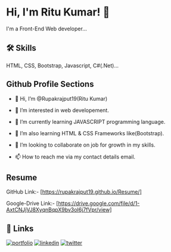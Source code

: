 # Hi, I'm Ritu Kumar! 👋

I'm a Front-End Web developer...

## 🛠 Skills
HTML, CSS, Bootstrap, Javascript, C#(.Net)...

## Github Profile Sections
- 👋 Hi, I’m @Rupakrajput19(Ritu Kumar)

- 👀 I’m interested in web developement.

- 🌱 I’m currently learning JAVASCRIPT programming language.

- 🌱 I’m also learning HTML & CSS Frameworks like(Bootstrap).

- 💞️ I’m looking to collaborate on job for growth in my skills.

- 📫 How to reach me via my contact details email.


## Resume
GitHub Link:- [https://rupakrajput19.github.io/Resume/]

Google-Drive Link:- [https://drive.google.com/file/d/1-AxtCNJjVJ8XyqnBqpX9bv3oI6j7fVpr/view]

## 🔗 Links
[![portfolio](https://img.shields.io/badge/my_portfolio-000?style=for-the-badge&logo=ko-fi&logoColor=white)](https://github.com/Rupakrajput19/Rupakrajput19/)
[![linkedin](https://img.shields.io/badge/linkedin-0A66C2?style=for-the-badge&logo=linkedin&logoColor=white)](https://www.linkedin.com/in/ritu-kumar-a0a5aa1b2)
[![twitter](https://img.shields.io/badge/twitter-1DA1F2?style=for-the-badge&logo=twitter&logoColor=white)](https://mobile.twitter.com/RupakRajput10)



<!---
Rupakrajput19/Rupakrajput19 is a ✨ special ✨ repository because its `README.md` (this file) appears on your GitHub profile.
You can click the Preview link to take a look at your changes.
--->
